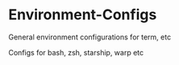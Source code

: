 # Environment-Configs
General environment configurations for term, etc

Configs for bash, zsh, starship, warp etc
